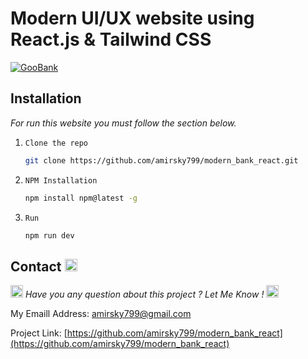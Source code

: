 # Modern UI/UX website using React.js &amp; Tailwind CSS

<a href='https://postimg.cc/ppXzqW4X' target='_blank'><img src='https://i.postimg.cc/CLb7Md4D/GooBank.png' border='0' alt='GooBank'/></a>


## Installation

_For run this website you must follow the section below._

1. `Clone the repo`
   ```sh
   git clone https://github.com/amirsky799/modern_bank_react.git
   ```


2. `NPM Installation`
    ```sh
    npm install npm@latest -g
    ```
  
3. `Run`
    ```sh
    npm run dev
    ```


## Contact  <img src="https://raw.githubusercontent.com/Tarikul-Islam-Anik/Animated-Fluent-Emojis/master/Emojis/Objects/Telephone%20Receiver.png" alt="Telephone Receiver" width="20" height="20" />

<img src="https://raw.githubusercontent.com/Tarikul-Islam-Anik/Animated-Fluent-Emojis/master/Emojis/Smilies/Beating%20Heart.png" alt="Beating Heart" width="20" height="20" />  _Have you any question about this project ? Let Me Know !_  <img src="https://raw.githubusercontent.com/Tarikul-Islam-Anik/Animated-Fluent-Emojis/master/Emojis/Smilies/Beating%20Heart.png" alt="Beating Heart" width="20" height="20" />

My Emaill Address: [amirsky799@gmail.com](mailto:amirsky799@gmail.com)

Project Link: [https://github.com/amirsky799/modern_bank_react](https://github.com/amirsky799/modern_bank_react)

